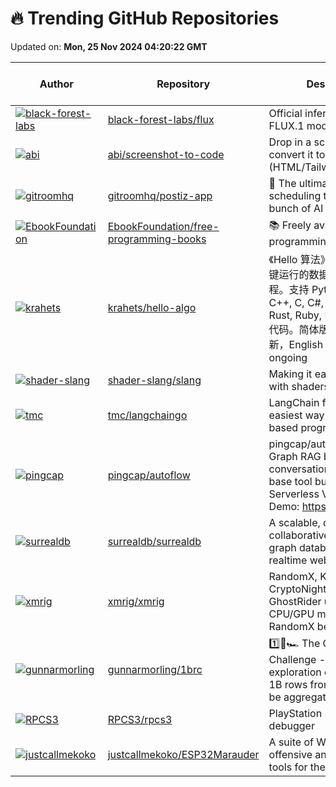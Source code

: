 # 🔥 Trending GitHub Repositories

Updated on: **Mon, 25 Nov 2024 04:20:22 GMT**

| Author | Repository | Description | Language | ⭐ Total Stars | 🌟 Stars Today |
|--------|------------|-------------|----------|----------------|----------------|
| [![black-forest-labs](https://avatars.githubusercontent.com/u/37085732?s=40&v=4)](https://github.com/black-forest-labs) | [black-forest-labs/flux](https://github.com/black-forest-labs/flux) | Official inference repo for FLUX.1 models | Python | 17193 | 536 |
| [![abi](https://avatars.githubusercontent.com/u/23818?s=40&v=4)](https://github.com/abi) | [abi/screenshot-to-code](https://github.com/abi/screenshot-to-code) | Drop in a screenshot and convert it to clean code (HTML/Tailwind/React/Vue) | Python | 61159 | 291 |
| [![gitroomhq](https://avatars.githubusercontent.com/u/2025715?s=40&v=4)](https://github.com/gitroomhq) | [gitroomhq/postiz-app](https://github.com/gitroomhq/postiz-app) | 📨 The ultimate social media scheduling tool, with a bunch of AI 🤖 | TypeScript | 11281 | 294 |
| [![EbookFoundation](https://avatars.githubusercontent.com/u/2022803?s=40&v=4)](https://github.com/EbookFoundation) | [EbookFoundation/free-programming-books](https://github.com/EbookFoundation/free-programming-books) | 📚 Freely available programming books | HTML | 339349 | 220 |
| [![krahets](https://avatars.githubusercontent.com/u/26993056?s=40&v=4)](https://github.com/krahets) | [krahets/hello-algo](https://github.com/krahets/hello-algo) | 《Hello 算法》：动画图解、一键运行的数据结构与算法教程。支持 Python, Java, C++, C, C#, JS, Go, Swift, Rust, Ruby, Kotlin, TS, Dart 代码。简体版和繁体版同步更新，English version ongoing | Java | 100015 | 123 |
| [![shader-slang](https://avatars.githubusercontent.com/u/2652293?s=40&v=4)](https://github.com/shader-slang) | [shader-slang/slang](https://github.com/shader-slang/slang) | Making it easier to work with shaders | C++ | 2801 | 139 |
| [![tmc](https://avatars.githubusercontent.com/u/3977?s=40&v=4)](https://github.com/tmc) | [tmc/langchaingo](https://github.com/tmc/langchaingo) | LangChain for Go, the easiest way to write LLM-based programs in Go | Go | 4924 | 11 |
| [![pingcap](https://avatars.githubusercontent.com/u/12960671?s=40&v=4)](https://github.com/pingcap) | [pingcap/autoflow](https://github.com/pingcap/autoflow) | pingcap/autoflow is a Graph RAG based and conversational knowledge base tool built with TiDB Serverless Vector Storage. Demo: https://tidb.ai | TypeScript | 1417 | 194 |
| [![surrealdb](https://avatars.githubusercontent.com/u/1588290?s=40&v=4)](https://github.com/surrealdb) | [surrealdb/surrealdb](https://github.com/surrealdb/surrealdb) | A scalable, distributed, collaborative, document-graph database, for the realtime web | Rust | 27838 | 27 |
| [![xmrig](https://avatars.githubusercontent.com/u/27528955?s=40&v=4)](https://github.com/xmrig) | [xmrig/xmrig](https://github.com/xmrig/xmrig) | RandomX, KawPow, CryptoNight and GhostRider unified CPU/GPU miner and RandomX benchmark | C | 8788 | 5 |
| [![gunnarmorling](https://avatars.githubusercontent.com/u/28612?s=40&v=4)](https://github.com/gunnarmorling) | [gunnarmorling/1brc](https://github.com/gunnarmorling/1brc) | 1️⃣🐝🏎️ The One Billion Row Challenge -- A fun exploration of how quickly 1B rows from a text file can be aggregated with Java | Java | 6426 | 12 |
| [![RPCS3](https://avatars.githubusercontent.com/u/23019877?s=40&v=4)](https://github.com/RPCS3) | [RPCS3/rpcs3](https://github.com/RPCS3/rpcs3) | PlayStation 3 emulator and debugger | C++ | 15590 | 3 |
| [![justcallmekoko](https://avatars.githubusercontent.com/u/25190487?s=40&v=4)](https://github.com/justcallmekoko) | [justcallmekoko/ESP32Marauder](https://github.com/justcallmekoko/ESP32Marauder) | A suite of WiFi/Bluetooth offensive and defensive tools for the ESP32 | C++ | 5967 | 8 |
